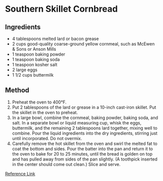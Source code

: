# Southern Skillet Cornbread

## Ingredients

* 4 tablespoons melted lard or bacon grease
* 2 cups good-quality coarse-ground yellow cornmeal, such as McEwen & Sons or Anson Mills
* 1 teaspoon baking powder
* 1 teaspoon baking soda
* 1 teaspoon kosher salt
* 2 large eggs
* 1 1/2 cups buttermilk

## Method

1. Preheat the oven to 400°F.
1. Put 2 tablespoons of the lard or grease in a 10-inch cast-iron skillet. Put the skillet in the oven to preheat.
1. In a large bowl, combine the cornmeal, baking powder, baking soda, and salt. In a separate bowl or liquid measuring cup, whisk the eggs, buttermilk, and the remaining 2 tablespoons lard together, mixing well to combine. Pour the liquid ingredients into the dry ingredients, stirring just until incorporated. Do not overmix.
1. Carefully remove the hot skillet from the oven and swirl the melted fat to coat the bottom and sides. Pour the batter into the pan and return it to the oven to bake for 20 to 25 minutes, until the bread is golden on top and has pulled away from sides of the pan slightly. (A toothpick inserted in the center should come out clean.) Slice and serve.

[Reference Link](https://gardenandgun.com/recipe/southern-skillet-cornbread/)
